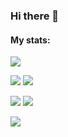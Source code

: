 ### Hi there 👋

#### My stats:

![](http://github-profile-summary-cards.vercel.app/api/cards/profile-details?username=cniweb&theme=transparent) 

![](http://github-profile-summary-cards.vercel.app/api/cards/repos-per-language?username=cniweb&theme=transparent) ![](http://github-profile-summary-cards.vercel.app/api/cards/most-commit-language?username=cniweb&theme=transparent) 

![](http://github-profile-summary-cards.vercel.app/api/cards/stats?username=cniweb&theme=transparent) ![](http://github-profile-summary-cards.vercel.app/api/cards/productive-time?username=cniweb&theme=transparent&utcOffset=8) 

[![](https://github-readme-streak-stats.herokuapp.com?user=cniweb&theme=transparent&hide_border=true&date_format=j%20M%5B%20Y%5D&card_width=700)](https://git.io/streak-stats)

<!--
**cniweb/cniweb** is a ✨ _special_ ✨ repository because its `README.md` (this file) appears on your GitHub profile.

Here are some ideas to get you started:

- 🔭 I’m currently working on ...
- 🌱 I’m currently learning ...
- 👯 I’m looking to collaborate on ...
- 🤔 I’m looking for help with ...
- 💬 Ask me about ...
- 📫 How to reach me: ...
- 😄 Pronouns: ...
- ⚡ Fun fact: ...
-->

